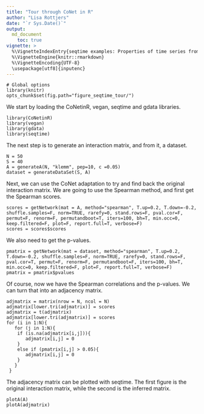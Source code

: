 ```yaml
---
title: "Tour through CoNet in R"
author: "Lisa Rottjers"
date: "`r Sys.Date()`"
output: 
  md_document    
    toc: true
vignette: >
  %\VignetteIndexEntry{seqtime examples: Properties of time series from different models}
  %\VignetteEngine{knitr::rmarkdown}
  %\VignetteEncoding{UTF-8}
  \usepackage[utf8]{inputenc}
---
```



```{r setup, include=FALSE}
# Global options
library(knitr)
opts_chunk$set(fig.path="figure_seqtime_tour/")
```

We start by loading the CoNetinR, vegan, seqtime and gdata libraries. 

```{r, message=FALSE, warning=FALSE}
library(CoNetinR)
library(vegan)
library(gdata)
library(seqtime)
```

The next step is to generate an interaction matrix, and from it, a dataset. 

```{r}
N = 50
S = 40
A = generateA(N, "klemm", pep=10, c =0.05)
dataset = generateDataSet(S, A)
```

Next, we can use the CoNet adaptation to try and find back the original interaction matrix. We are going to use the Spearman method, and first get the Spearman scores. 

```{r}
scores = getNetwork(mat = A, method="spearman", T.up=0.2, T.down=-0.2, shuffle.samples=F, norm=TRUE, rarefy=0, stand.rows=F, pval.cor=F, permut=F, renorm=F, permutandboot=T, iters=100, bh=T, min.occ=0, keep.filtered=F, plot=F, report.full=T, verbose=F)
scores = scores$scores

```

We also need to get the p-values. 

```{r, fig.height = 6, fig.width = 6}
pmatrix = getNetwork(mat = dataset, method="spearman", T.up=0.2, T.down=-0.2, shuffle.samples=F, norm=TRUE, rarefy=0, stand.rows=F, pval.cor=T, permut=F, renorm=F, permutandboot=F, iters=100, bh=T, min.occ=0, keep.filtered=F, plot=F, report.full=T, verbose=F)
pmatrix = pmatrix$pvalues

```

Of course, now we have the Spearman correlations and the p-values. We can turn that into an adjacency matrix.

```{r}
adjmatrix = matrix(nrow = N, ncol = N)
adjmatrix[lower.tri(adjmatrix)] = scores
adjmatrix = t(adjmatrix)
adjmatrix[lower.tri(adjmatrix)] = scores
for (i in 1:N){
   for (j in 1:N){
    if (is.na(adjmatrix[i,j])){
       adjmatrix[i,j] = 0
    }
    else if (pmatrix[i,j] > 0.05){
       adjmatrix[i,j] = 0
    }
   }
 }
```

The adjacency matrix can be plotted with seqtime. The first figure is the original interaction matrix, while the second is the inferred matrix.

```{r}
plotA(A)
plotA(adjmatrix)
```

